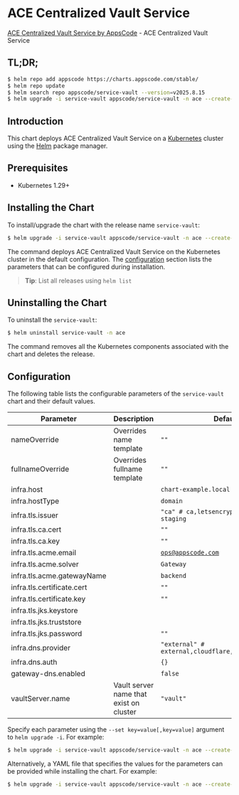 # ACE Centralized Vault Service

[ACE Centralized Vault Service by AppsCode](https://github.com/appscode-cloud) - ACE Centralized Vault Service

## TL;DR;

```bash
$ helm repo add appscode https://charts.appscode.com/stable/
$ helm repo update
$ helm search repo appscode/service-vault --version=v2025.8.15
$ helm upgrade -i service-vault appscode/service-vault -n ace --create-namespace --version=v2025.8.15
```

## Introduction

This chart deploys ACE Centralized Vault Service on a [Kubernetes](http://kubernetes.io) cluster using the [Helm](https://helm.sh) package manager.

## Prerequisites

- Kubernetes 1.29+

## Installing the Chart

To install/upgrade the chart with the release name `service-vault`:

```bash
$ helm upgrade -i service-vault appscode/service-vault -n ace --create-namespace --version=v2025.8.15
```

The command deploys ACE Centralized Vault Service on the Kubernetes cluster in the default configuration. The [configuration](#configuration) section lists the parameters that can be configured during installation.

> **Tip**: List all releases using `helm list`

## Uninstalling the Chart

To uninstall the `service-vault`:

```bash
$ helm uninstall service-vault -n ace
```

The command removes all the Kubernetes components associated with the chart and deletes the release.

## Configuration

The following table lists the configurable parameters of the `service-vault` chart and their default values.

|         Parameter          |               Description               |                            Default                             |
|----------------------------|-----------------------------------------|----------------------------------------------------------------|
| nameOverride               | Overrides name template                 | <code>""</code>                                                |
| fullnameOverride           | Overrides fullname template             | <code>""</code>                                                |
| infra.host                 |                                         | <code>chart-example.local</code>                               |
| infra.hostType             |                                         | <code>domain</code>                                            |
| infra.tls.issuer           |                                         | <code>"ca" # ca,letsencrypt,letsencrypt-staging</code>         |
| infra.tls.ca.cert          |                                         | <code>""</code>                                                |
| infra.tls.ca.key           |                                         | <code>""</code>                                                |
| infra.tls.acme.email       |                                         | <code>ops@appscode.com</code>                                  |
| infra.tls.acme.solver      |                                         | <code>Gateway</code>                                           |
| infra.tls.acme.gatewayName |                                         | <code>backend</code>                                           |
| infra.tls.certificate.cert |                                         | <code>""</code>                                                |
| infra.tls.certificate.key  |                                         | <code>""</code>                                                |
| infra.tls.jks.keystore     |                                         | <code></code>                                                  |
| infra.tls.jks.truststore   |                                         | <code></code>                                                  |
| infra.tls.jks.password     |                                         | <code>""</code>                                                |
| infra.dns.provider         |                                         | <code>"external" # external,cloudflare,route53,cloudDNS</code> |
| infra.dns.auth             |                                         | <code>{}</code>                                                |
| gateway-dns.enabled        |                                         | <code>false</code>                                             |
| vaultServer.name           | Vault server name that exist on cluster | <code>"vault"</code>                                           |


Specify each parameter using the `--set key=value[,key=value]` argument to `helm upgrade -i`. For example:

```bash
$ helm upgrade -i service-vault appscode/service-vault -n ace --create-namespace --version=v2025.8.15 --set infra.host=chart-example.local
```

Alternatively, a YAML file that specifies the values for the parameters can be provided while
installing the chart. For example:

```bash
$ helm upgrade -i service-vault appscode/service-vault -n ace --create-namespace --version=v2025.8.15 --values values.yaml
```
